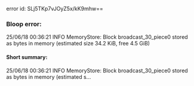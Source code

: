 error id: SLj5TKp7vJOyZ5x/kK9mhw==
### Bloop error:

25/06/18 00:36:21 INFO MemoryStore: Block broadcast_30_piece0 stored as bytes in memory (estimated size 34.2 KiB, free 4.5 GiB)
#### Short summary: 

25/06/18 00:36:21 INFO MemoryStore: Block broadcast_30_piece0 stored as bytes in memory (estimated s...